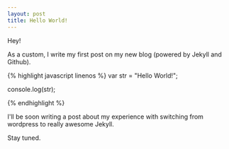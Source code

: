 ```yaml
---
layout: post
title: Hello World!
---
```


Hey!

As a custom, I write my first post on my new blog (powered by Jekyll and Github).

{% highlight javascript linenos %}
var str = "Hello World!";

console.log(str);

{% endhighlight %}

I'll be soon writing a post about my experience with switching from wordpress to really awesome Jekyll.

Stay tuned.